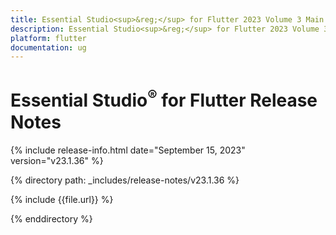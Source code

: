 ```yaml
---
title: Essential Studio<sup>&reg;</sup> for Flutter 2023 Volume 3 Main Release Release Notes  
description: Essential Studio<sup>&reg;</sup> for Flutter 2023 Volume 3 Main Release Release Notes  
platform: flutter
documentation: ug
---
```


# Essential Studio<sup>&reg;</sup> for Flutter  Release Notes  

{% include release-info.html date="September 15, 2023"  version="v23.1.36" %} 

{% directory path: _includes/release-notes/v23.1.36 %}

{% include {{file.url}} %}

{% enddirectory %}